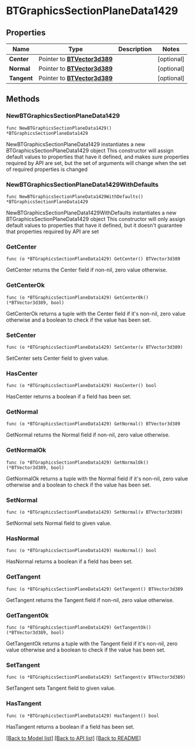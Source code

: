 # BTGraphicsSectionPlaneData1429

## Properties

Name | Type | Description | Notes
------------ | ------------- | ------------- | -------------
**Center** | Pointer to [**BTVector3d389**](BTVector3d389.md) |  | [optional] 
**Normal** | Pointer to [**BTVector3d389**](BTVector3d389.md) |  | [optional] 
**Tangent** | Pointer to [**BTVector3d389**](BTVector3d389.md) |  | [optional] 

## Methods

### NewBTGraphicsSectionPlaneData1429

`func NewBTGraphicsSectionPlaneData1429() *BTGraphicsSectionPlaneData1429`

NewBTGraphicsSectionPlaneData1429 instantiates a new BTGraphicsSectionPlaneData1429 object
This constructor will assign default values to properties that have it defined,
and makes sure properties required by API are set, but the set of arguments
will change when the set of required properties is changed

### NewBTGraphicsSectionPlaneData1429WithDefaults

`func NewBTGraphicsSectionPlaneData1429WithDefaults() *BTGraphicsSectionPlaneData1429`

NewBTGraphicsSectionPlaneData1429WithDefaults instantiates a new BTGraphicsSectionPlaneData1429 object
This constructor will only assign default values to properties that have it defined,
but it doesn't guarantee that properties required by API are set

### GetCenter

`func (o *BTGraphicsSectionPlaneData1429) GetCenter() BTVector3d389`

GetCenter returns the Center field if non-nil, zero value otherwise.

### GetCenterOk

`func (o *BTGraphicsSectionPlaneData1429) GetCenterOk() (*BTVector3d389, bool)`

GetCenterOk returns a tuple with the Center field if it's non-nil, zero value otherwise
and a boolean to check if the value has been set.

### SetCenter

`func (o *BTGraphicsSectionPlaneData1429) SetCenter(v BTVector3d389)`

SetCenter sets Center field to given value.

### HasCenter

`func (o *BTGraphicsSectionPlaneData1429) HasCenter() bool`

HasCenter returns a boolean if a field has been set.

### GetNormal

`func (o *BTGraphicsSectionPlaneData1429) GetNormal() BTVector3d389`

GetNormal returns the Normal field if non-nil, zero value otherwise.

### GetNormalOk

`func (o *BTGraphicsSectionPlaneData1429) GetNormalOk() (*BTVector3d389, bool)`

GetNormalOk returns a tuple with the Normal field if it's non-nil, zero value otherwise
and a boolean to check if the value has been set.

### SetNormal

`func (o *BTGraphicsSectionPlaneData1429) SetNormal(v BTVector3d389)`

SetNormal sets Normal field to given value.

### HasNormal

`func (o *BTGraphicsSectionPlaneData1429) HasNormal() bool`

HasNormal returns a boolean if a field has been set.

### GetTangent

`func (o *BTGraphicsSectionPlaneData1429) GetTangent() BTVector3d389`

GetTangent returns the Tangent field if non-nil, zero value otherwise.

### GetTangentOk

`func (o *BTGraphicsSectionPlaneData1429) GetTangentOk() (*BTVector3d389, bool)`

GetTangentOk returns a tuple with the Tangent field if it's non-nil, zero value otherwise
and a boolean to check if the value has been set.

### SetTangent

`func (o *BTGraphicsSectionPlaneData1429) SetTangent(v BTVector3d389)`

SetTangent sets Tangent field to given value.

### HasTangent

`func (o *BTGraphicsSectionPlaneData1429) HasTangent() bool`

HasTangent returns a boolean if a field has been set.


[[Back to Model list]](../README.md#documentation-for-models) [[Back to API list]](../README.md#documentation-for-api-endpoints) [[Back to README]](../README.md)


